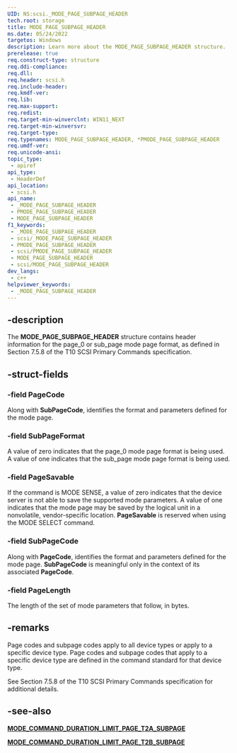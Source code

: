 ```yaml
---
UID: NS:scsi._MODE_PAGE_SUBPAGE_HEADER
tech.root: storage
title: MODE_PAGE_SUBPAGE_HEADER
ms.date: 05/24/2022
targetos: Windows
description: Learn more about the MODE_PAGE_SUBPAGE_HEADER structure.
prerelease: true
req.construct-type: structure
req.ddi-compliance: 
req.dll: 
req.header: scsi.h
req.include-header: 
req.kmdf-ver: 
req.lib: 
req.max-support: 
req.redist: 
req.target-min-winverclnt: WIN11_NEXT
req.target-min-winversvr: 
req.target-type: 
req.typenames: MODE_PAGE_SUBPAGE_HEADER, *PMODE_PAGE_SUBPAGE_HEADER
req.umdf-ver: 
req.unicode-ansi: 
topic_type:
 - apiref
api_type:
 - HeaderDef
api_location:
 - scsi.h
api_name:
 - _MODE_PAGE_SUBPAGE_HEADER
 - PMODE_PAGE_SUBPAGE_HEADER
 - MODE_PAGE_SUBPAGE_HEADER
f1_keywords:
 - _MODE_PAGE_SUBPAGE_HEADER
 - scsi/_MODE_PAGE_SUBPAGE_HEADER
 - PMODE_PAGE_SUBPAGE_HEADER
 - scsi/PMODE_PAGE_SUBPAGE_HEADER
 - MODE_PAGE_SUBPAGE_HEADER
 - scsi/MODE_PAGE_SUBPAGE_HEADER
dev_langs:
 - c++
helpviewer_keywords:
 - _MODE_PAGE_SUBPAGE_HEADER
---
```


## -description

The **MODE_PAGE_SUBPAGE_HEADER** structure contains header information for the page_0 or sub_page mode page format, as defined in Section 7.5.8 of the T10 SCSI Primary Commands specification.

## -struct-fields

### -field PageCode

Along with **SubPageCode**, identifies the format and parameters defined for the mode page.

### -field SubPageFormat

A value of zero indicates that the page_0 mode page format is being used. A value of one indicates that the sub_page mode page format is being used.

### -field PageSavable

If the command is MODE SENSE, a value of zero indicates that the device server is not able to save the supported mode parameters. A value of one indicates that the mode page may be saved by the logical unit in a nonvolatile, vendor-specific location. **PageSavable** is reserved when using the MODE SELECT command.

### -field SubPageCode

Along with **PageCode**, identifies the format and parameters defined for the mode page. **SubPageCode** is meaningful only in the context of its associated **PageCode**.

### -field PageLength

The length of the set of mode parameters that follow, in bytes.

## -remarks

Page codes and subpage codes apply to all device types or apply to a specific device type. Page codes and subpage codes that apply to a specific device type are defined in the command standard for that device type.

See Section 7.5.8 of the T10 SCSI Primary Commands specification for additional details.

## -see-also

[**MODE_COMMAND_DURATION_LIMIT_PAGE_T2A_SUBPAGE**](ns-scsi-mode_command_duration_limit_page_t2a_subpage.md)

[**MODE_COMMAND_DURATION_LIMIT_PAGE_T2B_SUBPAGE**](ns-scsi-mode_command_duration_limit_page_t2b_subpage.md)
